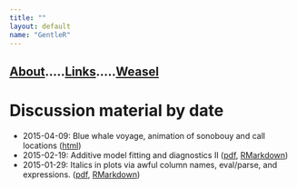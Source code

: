 ```yaml
---
title: ""
layout: default
name: "GentleR"
---
```


## [About](About/).....[Links](Links/).....[Weasel](Weasel/)

# Discussion material by date

- 2015-04-09: Blue whale voyage, animation of sonobouy and call locations ([html](bwvcalls.html))
- 2015-02-19: Additive model fitting and diagnostics II ([pdf](2015-02-19/gam_fitting_and_diagnostics.pdf), [RMarkdown](2015-02-19/gam_fitting_and_diagnostics.Rmd))
- 2015-01-29: Italics in plots via awful column names, eval/parse, and expressions. ([pdf](2015-01-29/italics.pdf), [RMarkdown](2015-01-29/italics.Rmd))




